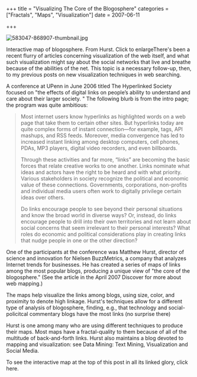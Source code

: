 +++
title = "Visualizing The Core of the Blogosphere"
categories = ["Fractals", "Maps", "Visualization"]
date = 2007-06-11


+++


<img alt="583047-868907-thumbnail.jpg" src="https://www.fractalog.com/jpg/583047-868907-thumbnail.jpg" />

 Interactive map of blogosphere.  From Hurst.  Click to enlargeThere's been a recent flurry of articles concerning visualization of the web itself, and what such visualization might say about the social networks that live and breathe because of the abilities of the net. This topic is a necessary follow-up, then, to my previous posts on new visualization techniques in web searching. 
     
A conference at UPenn in June 2006 titled The Hyperlinked Society focused on &quot;the effects of digital links on people&rsquo;s ability to understand and care about their larger society. &quot; The following blurb is from the intro page; the program was quite ambitious:
     
<blockquote>   
Most internet users know hyperlinks as highlighted words on a web page that take them to certain other sites. But hyperlinks today are quite complex forms of instant connection&mdash;for example, tags, API mashups, and RSS feeds. Moreover, media convergence has led to increased instant linking among desktop computers, cell phones, PDAs, MP3 players, digital video recorders, and even billboards.
     
Through these activities and far more, &ldquo;links&rdquo; are becoming the basic forces that relate creative works to one another. Links nominate what ideas and actors have the right to be heard and with what priority. Various stakeholders in society recognize the political and economic value of these connections. Governments, corporations, non-profits and individual media users often work to digitally privilege certain ideas over others. 
   
Do links encourage people to see beyond their personal situations and know the broad world in diverse ways? Or, instead, do links encourage people to drill into their own territories and not learn about social concerns that seem irrelevant to their personal interests? What roles do economic and political considerations play in creating links that nudge people in one or the other direction?
 </blockquote>
          
One of the participants at the conference was Matthew Hurst, director of science and innovation for Nielsen BuzzMetrics, a company that analyzes Internet trends for businesses. He has created a series of maps of links among the most popular blogs, producing a unique view of &quot;the core of the blogosphere.&quot; (See the article in the April 2007 Discover for more about web mapping.)
          
The maps help visualize the links among blogs, using size, color, and proximity to denote high linkage. Hurst's techniques allow for a different type of analysis of blogosphere, finding, e.g., that technology and social-policitcal commentary blogs have the most links (no surprise there)
        
Hurst is one among many who are using different techniques to produce their maps. Most maps have a fractal-quality to them because of all of the multitude of back-and-forth links. Hurst also maintains a blog devoted to mapping and visualization: see  Data Mining: Text Mining, Visualization and Social Media.
 
To see the interactive map at the top of this post in all its linked glory, click here.
